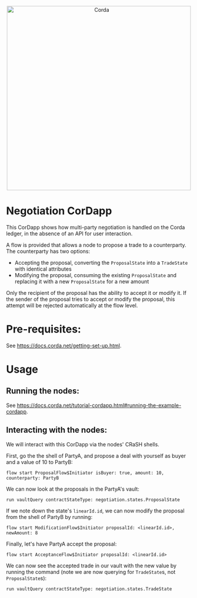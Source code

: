 <p align="center">
  <img src="https://www.corda.net/wp-content/uploads/2016/11/fg005_corda_b.png" alt="Corda" width="500">
</p>

# Negotiation CorDapp

This CorDapp shows how multi-party negotiation is handled on the Corda ledger, in the absence of an API for user 
interaction.

A flow is provided that allows a node to propose a trade to a counterparty. The counterparty has two options:

* Accepting the proposal, converting the `ProposalState` into a `TradeState` with identical attributes
* Modifying the proposal, consuming the existing `ProposalState` and replacing it with a new `ProposalState` for a new 
  amount

Only the recipient of the proposal has the ability to accept it or modify it. If the sender of the proposal tries to 
accept or modify the proposal, this attempt will be rejected automatically at the flow level.

# Pre-requisites:
  
See https://docs.corda.net/getting-set-up.html.

# Usage

## Running the nodes:

See https://docs.corda.net/tutorial-cordapp.html#running-the-example-cordapp.

## Interacting with the nodes:

We will interact with this CorDapp via the nodes' CRaSH shells.
  
First, go the the shell of PartyA, and propose a deal with yourself as buyer and a value of 10 to PartyB:

    flow start ProposalFlow$Initiator isBuyer: true, amount: 10, counterparty: PartyB
    
We can now look at the proposals in the PartyA's vault:

    run vaultQuery contractStateType: negotiation.states.ProposalState
    
If we note down the state's `linearId.id`, we can now modify the proposal from the shell of PartyB by running:

    flow start ModificationFlow$Initiator proposalId: <linearId.id>, newAmount: 8
    
Finally, let's have PartyA accept the proposal:

    flow start AcceptanceFlow$Initiator proposalId: <linearId.id>
    
We can now see the accepted trade in our vault with the new value by running the command (note we are now querying for 
`TradeState`s, not `ProposalState`s):

    run vaultQuery contractStateType: negotiation.states.TradeState
